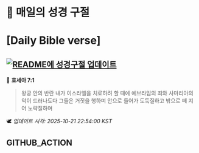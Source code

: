 # 🙏 매일의 성경 구절
# [Daily Bible verse]
## [![README에 성경구절 업데이트](https://github.com/DONGSUKA/first_test/actions/workflows/update-readme-bible.yml/badge.svg)](https://github.com/DONGSUKA/first_test/actions/workflows/update-readme-bible.yml)
<!-- START_BIBLE_VERSE -->
📖 **호세아 7:1**
> 왕궁 안의 반란 내가 이스라엘을 치료하려 할 때에 에브라임의 죄와 사마리아의 악이 드러나도다 그들은 거짓을 행하며 안으로 들어가 도둑질하고 밖으로 떼 지어 노략질하며

🕊️ _업데이트 시각: 2025-10-21 22:54:00 KST_
  <!-- END_BIBLE_VERSE -->
## GITHUB_ACTION
